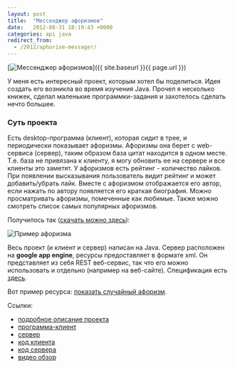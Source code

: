 ```yaml
---
layout: post
title:  "Мессенджер афоризмов"
date:   2012-08-31 18:19:43 +0000
categories: api java
redirect_from:
  - /2012/aphorism-messager/
---
```


[![Мессенджер афоризмов](/assets/posts/2012-08-31-aphorism-messenger/owl_48x48.png "Мессенджер афоризмов")]({{ site.baseurl }}{{ page.url }})

У меня есть интересный проект, которым хотел бы поделиться. Идея создать его возникла во время изучения Java. Прочел я несколько книжек, сделал маленькие программки-задания и захотелось сделать нечто большее.

<!--more-->

### Суть проекта

Есть desktop-программа (клиент), которая сидит в трее, и периодически показывает афоризмы. Афоризмы она берет с web-сервиса (сервер), таким образом база цитат находится в одном месте. Т.е. база не привязана к клиенту, я могу обновить ее на сервере и все клиенты это заметят. У афоризмов есть рейтинг - количество лайков. При появлении высказывания пользователь видит рейтинг и может добавить/убрать лайк. Вместе с афоризмом отображается его автор, если нажать по автору появляется его краткая биография. Можно просматривать афоризмы, помеченные как любимые. Также можно смотреть список самых популярных афоризмов.

Получилось так ([скачать можно здесь](https://sourceforge.net/projects/bwtclient/)):

![Пример афоризма](/assets/posts/2012-08-31-aphorism-messenger/just-aphorism.png, "Пример афоризма")

Весь проект (и клиент и сервер) написан на Java. Сервер расположен на **google app engine**, ресурсы предоставляет в формате xml. Он представляет из себя REST веб-сервис, так что его можно использовать и отдельно (например на веб-сайте). Спецификация есть [здесь](https://bestwisethoughts.appspot.com/).


Вот пример ресурса: [показать случайный афоризм](https://bestwisethoughts.appspot.com/1.0/thought/get/random).


Ссылки:

- [подробное описание проекта](http://freehabr.ru/blog/gotome/2104.html)
- [программа-клиент](http://sourceforge.net/projects/bwtclient/)
- [сервер](http://bestwisethoughts.appspot.com/)
- [код клиента](http://sourceforge.net/p/bwtclient/code/)
- [код сервера](http://sourceforge.net/p/bwtserver/code/)
- [видео обзор](http://www.youtube.com/watch?v=AIJywgQKatY)
